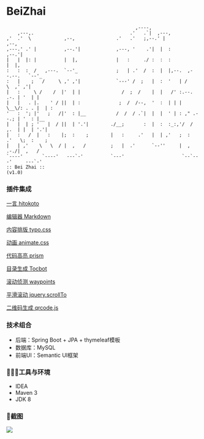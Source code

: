 # BeiZhai
```    
                                               ,----,                                 
    ,---,.                                   .'   .`|  ,---,                          
,'  .'  \            ,--,               .'   .'   ;,--.' |                  ,--,    
,---.' .' |          ,--.'|             ,---, '    .'|  |  :                ,--.'|    
|   |  |: |          |  |,              |   :     ./ :  :  :                |  |,     
:   :  :  /   ,---.  `--'_              ;   | .'  /  :  |  |,--.  ,--.--.   `--'_     
:   |    ;   /     \ ,' ,'|             `---' /  ;   |  :  '   | /       \  ,' ,'|    
|   :     \ /    /  |'  | |               /  ;  /    |  |   /' :.--.  .-. | '  | |    
|   |   . |.    ' / ||  | :              ;  /  /--,  '  :  | | | \__\/: . . |  | :    
'   :  '; |'   ;   /|'  : |__           /  /  / .`|  |  |  ' | : ," .--.; | '  : |__  
|   |  | ; '   |  / ||  | '.'|        ./__;       :  |  :  :_:,'/  /  ,.  | |  | '.'|
|   :   /  |   :    |;  :    ;        |   :     .'   |  | ,'   ;  :   .'   \;  :    ;
|   | ,'    \   \  / |  ,   /         ;   |  .'      `--''     |  ,     .-./|  ,   /  
`----'       `----'   ---`-'          `---'                     `--`---'     ---`-'   
:: Bei Zhai ::                                                         (v1.0)
```

### 插件集成

[一言 hitokoto](https://hitokoto.cn/)

[编辑器 Markdown](https://pandao.github.io/editor.md/)

[内容排版 typo.css](https://github.com/sofish/typo.css)

[动画 animate.css](https://daneden.github.io/animate.css/)

[代码高亮 prism](https://github.com/PrismJS/prism)

[目录生成 Tocbot](https://tscanlin.github.io/tocbot/)

[滚动侦测 waypoints](http://imakewebthings.com/waypoints/)

[平滑滚动 jquery.scrollTo](https://github.com/flesler/jquery.scrollTo)

[二维码生成 qrcode.js](https://davidshimjs.github.io/qrcodejs/)

### **技术组合**

*  后端：Spring Boot + JPA + thymeleaf模板
*  数据库：MySQL
*  前端UI：Semantic UI框架

### **🧑🏼‍💻工具与环境**

*  IDEA
*  Maven 3
*  JDK 8

### 👀截图

![](/Users/zhouhailin/idea-code/beizhai/doc/img.png)

